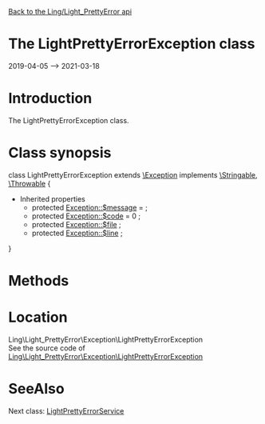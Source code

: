 [Back to the Ling/Light_PrettyError api](https://github.com/lingtalfi/Light_PrettyError/blob/master/doc/api/Ling/Light_PrettyError.md)



The LightPrettyErrorException class
================
2019-04-05 --> 2021-03-18






Introduction
============

The LightPrettyErrorException class.



Class synopsis
==============


class <span class="pl-k">LightPrettyErrorException</span> extends [\Exception](http://php.net/manual/en/class.exception.php) implements [\Stringable](https://wiki.php.net/rfc/stringable), [\Throwable](http://php.net/manual/en/class.throwable.php) {

- Inherited properties
    - protected  [Exception::$message](#property-message) =  ;
    - protected  [Exception::$code](#property-code) = 0 ;
    - protected  [Exception::$file](#property-file) ;
    - protected  [Exception::$line](#property-line) ;

}






Methods
==============






Location
=============
Ling\Light_PrettyError\Exception\LightPrettyErrorException<br>
See the source code of [Ling\Light_PrettyError\Exception\LightPrettyErrorException](https://github.com/lingtalfi/Light_PrettyError/blob/master/Exception/LightPrettyErrorException.php)



SeeAlso
==============
Next class: [LightPrettyErrorService](https://github.com/lingtalfi/Light_PrettyError/blob/master/doc/api/Ling/Light_PrettyError/Service/LightPrettyErrorService.md)<br>
